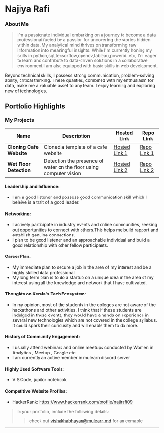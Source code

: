 # Najiya Rafi

### About Me

> I'm a passionate individual embarking on a journey to become a data professional fueled by a passion for uncovering the stories hidden within data. My analytical mind thrives on transforming raw information into meaningful insights. While I'm currently honing my skills in python,sql,tensorflow,opencv,tableau,powerbi..etc, I'm eager to learn and contribute to data-driven solutions in a collaborative environment.I am also equipped with basic skills in web development.

Beyond technical skills, I possess strong communication, problem-solving ability, critical thinking. These qualities, combined with my enthusiasm for data, make me a valuable asset to any team. I enjoy learning and exploring new of technologies.

## Portfolio Highlights

### My Projects

| Name                     | Description                                                        | Hosted Link                          | Repo Link                                                                                  |
| ------------------------ | ------------------------------------------------------------------ | ------------------------------------ | ------------------------------------------------------------------------------------------ |
| **Cloning Cafe Website** | Cloned a template of a cafe website                                | [Hosted Link 1](https://example.com) | [Repo Link 1](https://github.com/Najiyarafi/Cafe-Website.git)                              |
| **Wet Floor Detection**  | Detection the presence of water on the floor using computer vision | [Hosted Link 2](https://example.com) | [Repo Link 2](https://github.com/Najiyarafi/Wet-floor-detection-using-computer-vision.git) |

#### Leadership and Influence:

- I am a good listener and possess good communication skill which I beleive is a trait of a good leader.

#### Networking:

- I actively participate in industry events and online communities, seeking out opportunities to connect with others.This helps me build rapport and establish genuine connections.
- I plan to be good listener and an approachable individual and build a good relationship with other fellow participants.

#### Career Plan:

- My immediate plan to secure a job in the area of my interest and be a highly skilled data professional
- My long term plan is to do a startup on a unique idea in the area of my interest using all the knowledge and network that I have cultivated.

#### Thoughts on Kerala's Tech Ecosystem:

- In my opinion, most of the students in the colleges are not aware of the hackathons and other activities. I think that if these students are indulged in these events, they would have a hands on experience in several new technologies which are not covered in the college syllabus. It could spark their curiousity and will enable them to do more.

#### History of Community Engagement:

- I usually attend webinars and online meetups conducted by Women in Analytics , Meetup , Google etc
- I am currently an active member in mulearn discord server

#### Highly Used Software Tools:

- V S Code, jupitor notebook

#### Competitive Website Profiles:

- HackerRank: https://www.hackerrank.com/profile/najirafi09

> In your portfolio, include the following details:
>
> > check out [vishakhabhayan@mulearn.md](./profiles/vishakhabhayan@mulearn.md) for an exmaple

---
